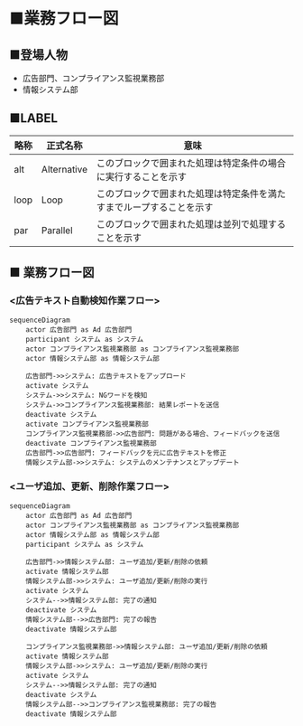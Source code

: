 # ■業務フロー図
## ■登場人物
- 広告部門、コンプライアンス監視業務部
- 情報システム部

## ■LABEL
| 略称 	| 正式名称     	| 意味                                                                 	|
|------	|--------------	|----------------------------------------------------------------------	|
| alt  	| Alternative  	| このブロックで囲まれた処理は特定条件の場合に実行することを示す       	|
| loop 	| Loop         	| このブロックで囲まれた処理は特定条件を満たすまでループすることを示す 	|
| par  	| Parallel     	| このブロックで囲まれた処理は並列で処理することを示す                 	|

## ■ 業務フロー図
### <広告テキスト自動検知作業フロー>

```mermaid
sequenceDiagram
    actor 広告部門 as Ad 広告部門
    participant システム as システム
    actor コンプライアンス監視業務部 as コンプライアンス監視業務部
    actor 情報システム部 as 情報システム部

    広告部門->>システム: 広告テキストをアップロード
    activate システム
    システム->>システム: NGワードを検知
    システム->>コンプライアンス監視業務部: 結果レポートを送信
    deactivate システム
    activate コンプライアンス監視業務部
    コンプライアンス監視業務部->>広告部門: 問題がある場合、フィードバックを送信
    deactivate コンプライアンス監視業務部
    広告部門->>広告部門: フィードバックを元に広告テキストを修正
    情報システム部->>システム: システムのメンテナンスとアップデート
```

### <ユーザ追加、更新、削除作業フロー>

```mermaid
sequenceDiagram
    actor 広告部門 as Ad 広告部門
    actor コンプライアンス監視業務部 as コンプライアンス監視業務部
    actor 情報システム部 as 情報システム部
    participant システム as システム

    広告部門->>情報システム部: ユーザ追加/更新/削除の依頼
    activate 情報システム部
    情報システム部->>システム: ユーザ追加/更新/削除の実行
    activate システム
    システム-->>情報システム部: 完了の通知
    deactivate システム
    情報システム部-->>広告部門: 完了の報告
    deactivate 情報システム部

    コンプライアンス監視業務部->>情報システム部: ユーザ追加/更新/削除の依頼
    activate 情報システム部
    情報システム部->>システム: ユーザ追加/更新/削除の実行
    activate システム
    システム-->>情報システム部: 完了の通知
    deactivate システム
    情報システム部-->>コンプライアンス監視業務部: 完了の報告
    deactivate 情報システム部
```
